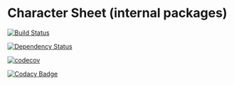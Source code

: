 # Character Sheet (internal packages)


[![Build Status](https://travis-ci.org/Michal-Stempkowski/charactersheet_internal.svg?branch=master)](https://travis-ci.org/Michal-Stempkowski/charactersheet_internal)

[![Dependency Status](https://www.versioneye.com/user/projects/578c5b44d6aefc00428341d5/badge.svg?style=flat-square)](https://www.versioneye.com/user/projects/578c5b44d6aefc00428341d5)

[![codecov](https://codecov.io/gh/Michal-Stempkowski/charactersheet_internal/branch/master/graph/badge.svg)](https://codecov.io/gh/Michal-Stempkowski/charactersheet_internal)


[![Codacy Badge](https://api.codacy.com/project/badge/Grade/1868e10b48a24e389890e636b954b6e8)](https://www.codacy.com/app/michulix/charactersheet_internal?utm_source=github.com&amp;utm_medium=referral&amp;utm_content=Michal-Stempkowski/charactersheet_internal&amp;utm_campaign=Badge_Grade)